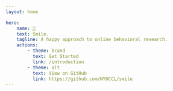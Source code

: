 ```yaml
---
layout: home

hero:
    name: 🫠
    text: Smile.
    tagline: A happy approach to online behavioral research.
    actions:
        - theme: brand
          text: Get Started
          link: /introduction
        - theme: alt
          text: View on GitHub
          link: https://github.com/NYUCCL/smile
---
```





